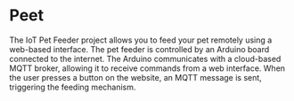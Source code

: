 
# Peet

The IoT Pet Feeder project allows you to feed your pet remotely using a web-based interface. The pet feeder is controlled by an Arduino board connected to the internet. The Arduino communicates with a cloud-based MQTT broker, allowing it to receive commands from a web interface. When the user presses a button on the website, an MQTT message is sent, triggering the feeding mechanism.
